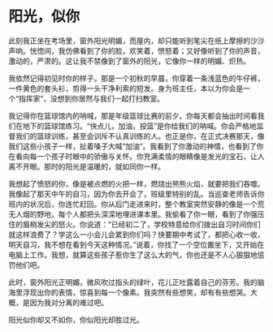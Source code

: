 # 阳光，似你

此刻我正坐在考场里，窗外阳光明媚，而屋内，却只能听到笔尖在纸上摩擦的沙沙声响。恍惚间，我仿佛看到了你的脸，欢笑着，愤怒着；又好像听到了你的声音，激动的，严肃的。这让我不禁像到了窗外的阳光，它像你一样的明媚、炽热。

我依然记得初见时你的样子。那是一个初秋的早晨，你穿着一条浅蓝色的牛仔裤，一件黄色的套头衫，剪得一头干净利索的短发。身为班主任，本以为你会是一个“指挥家”，没想到你居然与我们一起打扫教室。

我记得你在篮球馆内的呐喊，那是年级篮球比赛的前夕。你每天都会抽出时间看我们在地下的篮球馆练习。“快点儿，加油，投篮”是你给我们的呐喊。你会严格地监督我们的篮球训练，甚至会训斥不认真训练的人。也正是你，在正式决赛那天，像我们这些小孩子一样，扯着嗓子大喊“加油”。我看到了你激动的神情，也看到了你在看向每一个孩子时眼中的骄傲与关怀。你充满柔情的眼睛像是发光的宝石，让人离不开眼。那时的阳光是温暖的，就如同你一样。

我想起了愤怒的你，像是被点燃的火把一样，燃烧出熊熊火焰，就要把我们吞噬。我像起了那天中午的自习，因为你去开会了，班级里特别的乱。当巡查老师告诉你班内的状况后，你连忙赶回。你从后门走进来时，整个教室突然安静的像是一个荒无人烟的野地，每个人都把头深深地埋进课本里。我偷看了你一眼，看到了你强压住的眉梢发尖的怒火。你说道：“已经初二了，学校特意给你们拨出自习时间你们就这样浪费了？学这么一小会儿会累到你们吗？快要期中考试了，都把心收一收，明天自习，我不想在看到今天这种情况。”说着，你找了一个空位置坐下，又开始在电脑上工作。我想，就算这些孩子惹你生了这么大的气，你也还是不人心狠狠地惩罚他们吧。

此时，窗外阳光正明媚，微风吹过指头的绿叶，花儿正吐露着自己的芬芳。我的脑海里浮现出你的表情，惊喜到每一个像素。我突然有些想笑，却有有些想哭。大概，是因为我对分离的难过吧。

阳光似你却又不如你，你似阳光却胜过光。